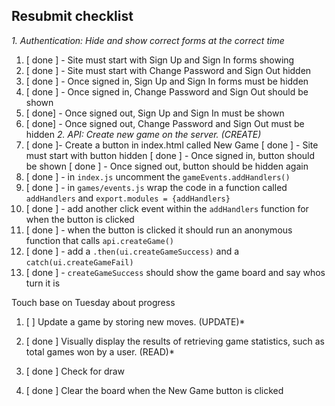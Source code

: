 ## Resubmit checklist

*1.  Authentication:  Hide and show correct forms at the correct time*

1.  [ done ] - Site must start with Sign Up and Sign In forms showing
1.  [ done ] - Site must start with Change Password and Sign Out hidden
1.  [ done ] - Once signed in, Sign Up and Sign In forms must be hidden
1.  [ done ] - Once signed in, Change Password and Sign Out should be shown
1.  [ done] - Once signed out, Sign Up and Sign In must be shown
1.  [ done] - Once signed out, Change Password and Sign Out must be hidden
*2.  API: Create new game on the server. (CREATE)*
1. [ done ]- Create a button in index.html called New Game
   [ done ] - Site must start with button hidden
   [ done ] - Once signed in, button should be shown
   [ done ] - Once signed out, button should be hidden again
1.  [ done ] -  in `index.js` uncomment the `gameEvents.addHandlers()`
1.  [ done ] - in `games/events.js` wrap the code in a function called `addHandlers` and `export.modules = {addHandlers}`
1.  [ done ] - add another click event within the `addHandlers` function for when the button is clicked
1.  [ done ] - when the button is clicked it should run an anonymous function that calls `api.createGame()`
1.  [ done ] - add a `.then(ui.createGameSuccess)` and a `catch(ui.createGameFail)`
1.  [ done ] - `createGameSuccess` should show the game board and say whos turn it is

Touch base on Tuesday about progress

1. [  ] Update a game by storing new moves. (UPDATE)*

1. [ done ] Visually display the results of retrieving game statistics, such as total games won by a user. (READ)*

1. [ done ] Check for draw

1. [ done ] Clear the board when the New Game button is clicked
